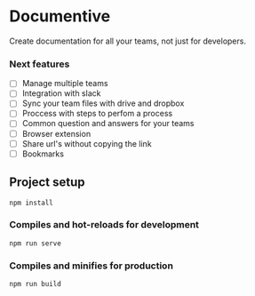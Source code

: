 # Documentive
Create documentation for all your teams, not just for developers.

### Next features
* [ ] Manage multiple teams
* [ ] Integration with slack
* [ ] Sync your team files with drive and dropbox
* [ ] Proccess with steps to perfom a process
* [ ] Common question and answers for your teams
* [ ] Browser extension
* [ ] Share url's without copying the link
* [ ] Bookmarks

## Project setup
```
npm install
```

### Compiles and hot-reloads for development
```
npm run serve
```

### Compiles and minifies for production
```
npm run build
```
